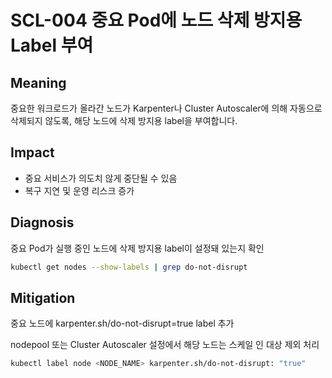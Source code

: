 # SCL-004 중요 Pod에 노드 삭제 방지용 Label 부여

## Meaning
중요한 워크로드가 올라간 노드가 Karpenter나 Cluster Autoscaler에 의해 자동으로 삭제되지 않도록, 해당 노드에 삭제 방지용 label을 부여합니다.

## Impact
- 중요 서비스가 의도치 않게 중단될 수 있음
- 복구 지연 및 운영 리스크 증가

## Diagnosis
중요 Pod가 실행 중인 노드에 삭제 방지용 label이 설정돼 있는지 확인

```bash
kubectl get nodes --show-labels | grep do-not-disrupt
```

## Mitigation
중요 노드에 karpenter.sh/do-not-disrupt=true label 추가

nodepool 또는 Cluster Autoscaler 설정에서 해당 노드는 스케일 인 대상 제외 처리

```bash
kubectl label node <NODE_NAME> karpenter.sh/do-not-disrupt: "true"
```
